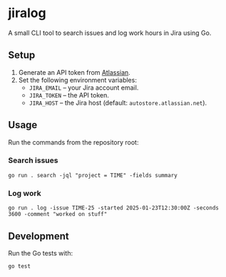 # jiralog

A small CLI tool to search issues and log work hours in Jira using Go.

## Setup

1. Generate an API token from [Atlassian](https://id.atlassian.com/manage-profile/security/api-tokens).
2. Set the following environment variables:
   - `JIRA_EMAIL` – your Jira account email.
   - `JIRA_TOKEN` – the API token.
   - `JIRA_HOST`  – the Jira host (default: `autostore.atlassian.net`).

## Usage

Run the commands from the repository root:

### Search issues

```
go run . search -jql "project = TIME" -fields summary
```

### Log work

```
go run . log -issue TIME-25 -started 2025-01-23T12:30:00Z -seconds 3600 -comment "worked on stuff"
```

## Development

Run the Go tests with:

```
go test
```
